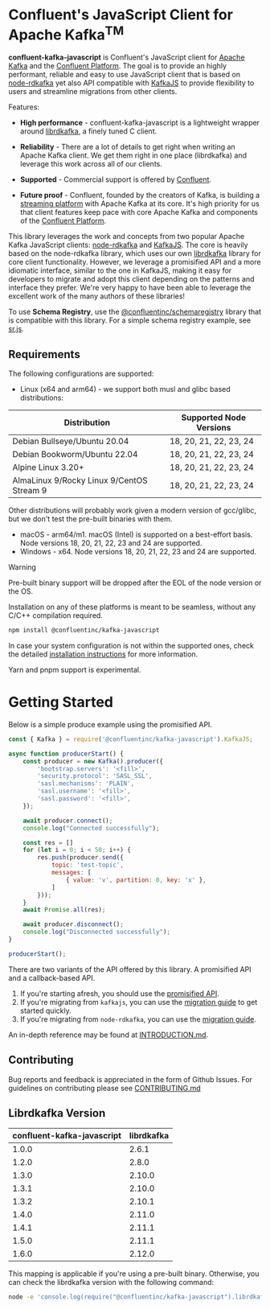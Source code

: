 Confluent's JavaScript Client for Apache Kafka<sup>TM</sup>
=====================================================

**confluent-kafka-javascript** is Confluent's JavaScript client for [Apache Kafka](http://kafka.apache.org/) and the
[Confluent Platform](https://www.confluent.io/product/compare/). The goal is to provide an highly performant, reliable and easy to use JavaScript client that is based on [node-rdkafka](https://github.com/Blizzard/node-rdkafka) yet also API compatible with [KafkaJS](https://github.com/tulios/kafkajs) to provide flexibility to users and streamline migrations from other clients.

Features:

- **High performance** - confluent-kafka-javascript is a lightweight wrapper around
[librdkafka](https://github.com/confluentinc/librdkafka), a finely tuned C
client.

- **Reliability** - There are a lot of details to get right when writing an Apache Kafka
client. We get them right in one place (librdkafka) and leverage this work
across all of our clients.

- **Supported** - Commercial support is offered by [Confluent](https://confluent.io/).

- **Future proof** - Confluent, founded by the
creators of Kafka, is building a [streaming platform](https://www.confluent.io/product/)
with Apache Kafka at its core. It's high priority for us that client features keep
pace with core Apache Kafka and components of the [Confluent Platform](https://www.confluent.io/product/).

This library leverages the work and concepts from two popular Apache Kafka JavaScript clients: [node-rdkafka](https://github.com/Blizzard/node-rdkafka) and [KafkaJS](https://github.com/tulios/kafkajs). The core is heavily based on the node-rdkafka library, which uses our own [librdkafka](https://github.com/confluentinc/librdkafka) library for core client functionality. However, we leverage a promisified API and a more idiomatic interface, similar to the one in KafkaJS, making it easy for developers to migrate and adopt this client depending on the patterns and interface they prefer. We're very happy to have been able to leverage the excellent work of the many authors of these libraries!

To use **Schema Registry**, use the [@confluentinc/schemaregistry](https://www.npmjs.com/package/@confluentinc/schemaregistry) library that is compatible with this library. For a simple schema registry example, see [sr.js](https://github.com/confluentinc/confluent-kafka-javascript/blob/master/examples/kafkajs/sr.js).

## Requirements

The following configurations are supported:

* Linux (x64 and arm64) - we support both musl and glibc based distributions:

| Distribution                              | Supported Node Versions |
| ----------------------------------------- | ----------------------- |
| Debian Bullseye/Ubuntu 20.04              | 18, 20, 21, 22, 23, 24  |
| Debian Bookworm/Ubuntu 22.04              | 18, 20, 21, 22, 23, 24  |
| Alpine Linux 3.20+                        | 18, 20, 21, 22, 23, 24  |
| AlmaLinux 9/Rocky Linux 9/CentOS Stream 9 | 18, 20, 21, 22, 23, 24  |

Other distributions will probably work given a modern version of gcc/glibc, but we don't test the pre-built binaries with them.

* macOS - arm64/m1. macOS (Intel) is supported on a best-effort basis. Node versions 18, 20, 21, 22, 23 and 24 are supported.
* Windows - x64. Node versions 18, 20, 21, 22, 23 and 24 are supported.

> [!WARNING]
> Pre-built binary support will be dropped after the EOL of the node version or the OS.

Installation on any of these platforms is meant to be seamless, without any C/C++ compilation required.

```bash
npm install @confluentinc/kafka-javascript
```

In case your system configuration is not within the supported ones, check the detailed [installation instructions](./INTRODUCTION.md#Installation-Instructions) for more information.

Yarn and pnpm support is experimental.

# Getting Started

Below is a simple produce example using the promisified API.

```javascript
const { Kafka } = require('@confluentinc/kafka-javascript').KafkaJS;

async function producerStart() {
    const producer = new Kafka().producer({
        'bootstrap.servers': '<fill>',
        'security.protocol': 'SASL_SSL',
        'sasl.mechanisms': 'PLAIN',
        'sasl.username': '<fill>',
        'sasl.password': '<fill>',
    });

    await producer.connect();
    console.log("Connected successfully");

    const res = []
    for (let i = 0; i < 50; i++) {
        res.push(producer.send({
            topic: 'test-topic',
            messages: [
                { value: 'v', partition: 0, key: 'x' },
            ]
        }));
    }
    await Promise.all(res);

    await producer.disconnect();
    console.log("Disconnected successfully");
}

producerStart();
```

There are two variants of the API offered by this library. A promisified API and a callback-based API.

1. If you're starting afresh, you should use the [promisified API](INTRODUCTION.md#promisified-api).
2. If you're migrating from `kafkajs`, you can use the [migration guide](MIGRATION.md#kafkajs) to get started quickly.
3. If you're migrating from `node-rdkafka`, you can use the [migration guide](MIGRATION.md#node-rdkafka).

An in-depth reference may be found at [INTRODUCTION.md](INTRODUCTION.md).

## Contributing

Bug reports and feedback is appreciated in the form of Github Issues.
For guidelines on contributing please see [CONTRIBUTING.md](CONTRIBUTING.md)

## Librdkafka Version

| confluent-kafka-javascript | librdkafka |
| -------------------------- | ---------- |
| 1.0.0                      | 2.6.1      |
| 1.2.0                      | 2.8.0      |
| 1.3.0                      | 2.10.0     |
| 1.3.1                      | 2.10.0     |
| 1.3.2                      | 2.10.1     |
| 1.4.0                      | 2.11.0     |
| 1.4.1                      | 2.11.1     |
| 1.5.0                      | 2.11.1     |
| 1.6.0                      | 2.12.0     |

This mapping is applicable if you're using a pre-built binary. Otherwise, you can check the librdkafka version with the following command:

```bash
node -e 'console.log(require("@confluentinc/kafka-javascript").librdkafkaVersion)'
```
